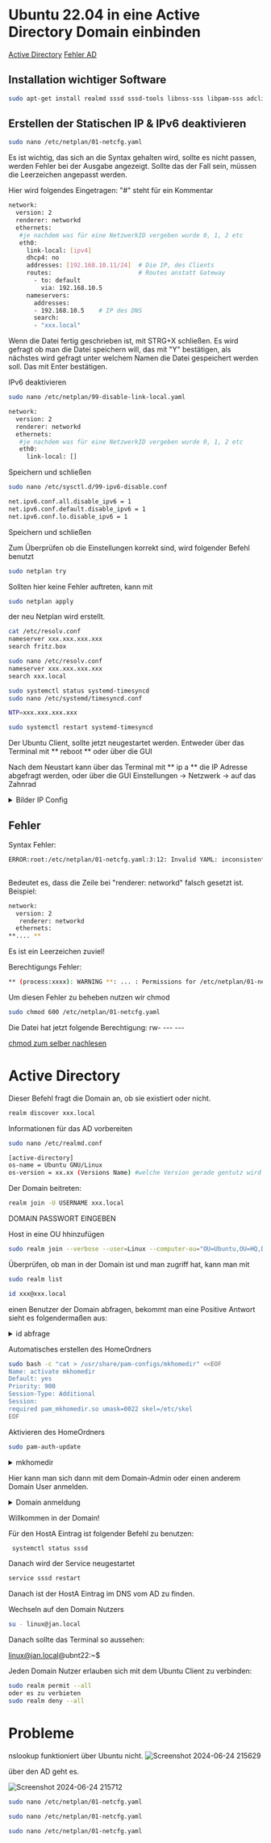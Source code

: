 # Ubuntu 22.04 in eine Active Directory Domain einbinden

[Active Directory](#active-directory)
[Fehler AD](#probleme)

## Installation wichtiger Software


```bash
sudo apt-get install realmd sssd sssd-tools libnss-sss libpam-sss adcli samba-common-bin oddjob oddjob-mkhomedir packagekit
```


## Erstellen der Statischen IP & IPv6 deaktivieren

```bash
sudo nano /etc/netplan/01-netcfg.yaml
```
Es ist wichtig, das sich an die Syntax gehalten wird, sollte es nicht passen, werden Fehler bei der Ausgabe angezeigt. Sollte das der Fall sein, müssen die Leerzeichen angepasst werden. 

Hier wird folgendes Eingetragen:
"#" steht für ein Kommentar

```bash
network:
  version: 2
  renderer: networkd
  ethernets:
   #je nachdem was für eine NetzwerkID vergeben wurde 0, 1, 2 etc
   eth0:
     link-local: [ipv4]
     dhcp4: no
     addresses: [192.168.10.11/24]  # Die IP, des Clients
     routes:                        # Routes anstatt Gateway
       - to: default
         via: 192.168.10.5
     nameservers:
       addresses:
       - 192.168.10.5    # IP des DNS
       search:
       - "xxx.local"
```
Wenn die Datei fertig geschrieben ist, mit STRG+X schließen. 
Es wird gefragt ob man die Datei speichern will, das mit "Y" bestätigen, als nächstes wird gefragt unter welchem Namen die Datei gespeichert werden soll. Das mit Enter bestätigen.

IPv6 deaktivieren
```bash
sudo nano /etc/netplan/99-disable-link-local.yaml
```
```bash
network:
  version: 2
  renderer: networkd
  ethernets:
   #je nachdem was für eine NetzwerkID vergeben wurde 0, 1, 2 etc
   eth0:
     link-local: []
```
Speichern und schließen
```bash
sudo nano /etc/sysctl.d/99-ipv6-disable.conf

net.ipv6.conf.all.disable_ipv6 = 1
net.ipv6.conf.default.disable_ipv6 = 1
net.ipv6.conf.lo.disable_ipv6 = 1
```
Speichern und schließen


Zum Überprüfen ob die Einstellungen korrekt sind, wird folgender Befehl benutzt
```bash
sudo netplan try
```
Sollten hier keine Fehler auftreten, kann mit 
```bash
sudo netplan apply
```
der neu Netplan wird erstellt.

```bash
cat /etc/resolv.conf
nameserver xxx.xxx.xxx.xxx
search fritz.box

sudo nano /etc/resolv.conf
nameserver xxx.xxx.xxx.xxx
search xxx.local
```
```bash
sudo systemctl status systemd-timesyncd
sudo nano /etc/systemd/timesyncd.conf

NTP=xxx.xxx.xxx.xxx
```
```bash
sudo systemctl restart systemd-timesyncd
```

Der Ubuntu Client, sollte jetzt neugestartet werden. Entweder über das Terminal mit ** reboot ** oder über die GUI

Nach dem Neustart kann über das Terminal mit ** ip a ** die IP Adresse abgefragt werden, oder über die GUI Einstellungen -> Netzwerk -> auf das Zahnrad

<details>
<summary>Bilder IP Config</summary>
  
![Screenshot 2024-06-24 203219](https://github.com/blvkf0rest/ubuntuad/assets/74656799/b1da95a2-968f-473f-aa1f-d4a8b1fc987a)

![Screenshot 2024-06-24 203358](https://github.com/blvkf0rest/ubuntuad/assets/74656799/400d4d87-8cd7-42b7-8880-5e6c1f58e260)

</details>

## Fehler
Syntax Fehler:
```bash
ERROR:root:/etc/netplan/01-netcfg.yaml:3:12: Invalid YAML: inconsistent indentation: renderer: networkd
                                                                                             ^           
```
Bedeutet
 es, dass die Zeile bei "renderer: networkd" falsch gesetzt ist. 
Beispiel: 
```bash
network:
  version: 2
   renderer: networkd 
  ethernets:
**.... **
```
Es ist ein Leerzeichen zuviel!

Berechtigungs Fehler:
```bash
** (process:xxxx): WARNING **: ... : Permissions for /etc/netplan/01-netcfg.yaml are too open. Netplan configuration should NOT be accessible by others.
```

Um diesen Fehler zu beheben nutzen wir chmod
```bash
sudo chmod 600 /etc/netplan/01-netcfg.yaml
```
Die Datei hat jetzt folgende Berechtigung: rw- --- ---

[chmod zum selber nachlesen](https://www.linode.com/docs/guides/modify-file-permissions-with-chmod/)

# Active Directory

Dieser Befehl fragt die Domain an, ob sie existiert oder nicht.
```bash
realm discover xxx.local
```
Informationen für das AD vorbereiten
```bash
sudo nano /etc/realmd.conf
```
```bash
[active-directory]
os-name = Ubuntu GNU/Linux
os-version = xx.xx (Versions Name) #welche Version gerade gentutz wird
```

Der Domain beitreten:
```bash
realm join -U USERNAME xxx.local
```
DOMAIN PASSWORT EINGEBEN 

Host in eine OU hhinzufügen
```bash
sudo realm join --verbose --user=Linux --computer-ou="OU=Ubuntu,OU=HQ,DC=jan,DC=local" jan.local
```
Überprüfen, ob man in der Domain ist und man zugriff hat, kann man mit
```bash
sudo realm list
```
```bash
id xxx@xxx.local
```
einen Benutzer der Domain abfragen, bekommt man eine Positive Antwort sieht es folgendermaßen aus:
<details>
<summary>id abfrage</summary>

![Screenshot 2024-06-24 205541](https://github.com/blvkf0rest/ubuntuad/assets/74656799/720a85f2-618b-4d46-9bd0-2e987431e78a)

</details>

Automatisches erstellen des HomeOrdners

```bash
sudo bash -c "cat > /usr/share/pam-configs/mkhomedir" <<EOF
Name: activate mkhomedir
Default: yes
Priority: 900
Session-Type: Additional
Session:
required pam_mkhomedir.so umask=0022 skel=/etc/skel
EOF
```
Aktivieren des HomeOrdners
```bash
sudo pam-auth-update
```
<details>
<summary>mkhomedir</summary>


</details>

Hier kann man sich dann mit dem Domain-Admin oder einen anderem Domain User anmelden. 
<details>
<summary>Domain anmeldung</summary>

![Screenshot 2024-06-24 210352](https://github.com/blvkf0rest/ubuntuad/assets/74656799/701dc40c-e2c1-485d-a3fa-9b685e975233)

</details>

Willkommen in der Domain!

Für den HostA Eintrag ist folgender Befehl zu benutzen:
```bash
 systemctl status sssd
```
Danach wird der Service neugestartet
```bash
service sssd restart
```

Danach ist der HostA Eintrag im DNS vom AD zu finden. 

Wechseln auf den Domain Nutzers
```bash
su - linux@jan.local
```
Danach sollte das Terminal so aussehen:

linux@jan.local@ubnt22:~$

Jeden Domain Nutzer erlauben sich mit dem Ubuntu Client zu verbinden:
```bash
sudo realm permit --all
oder es zu verbieten
sudo realm deny --all
```

# Probleme

nslookup funktioniert über Ubuntu nicht. 
![Screenshot 2024-06-24 215629](https://github.com/blvkf0rest/ubuntuad/assets/74656799/1b360a39-d480-46bc-94b2-5a704cb84001)

über den AD geht es.

![Screenshot 2024-06-24 215712](https://github.com/blvkf0rest/ubuntuad/assets/74656799/90384654-4bbf-4631-9b5f-8ad105fa6575)


```bash
sudo nano /etc/netplan/01-netcfg.yaml
```
```bash
sudo nano /etc/netplan/01-netcfg.yaml
```
```bash
sudo nano /etc/netplan/01-netcfg.yaml
```
